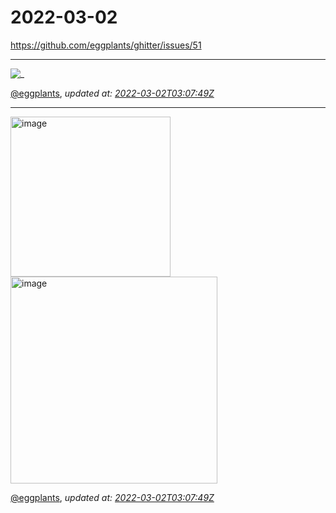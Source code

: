 # 2022-03-02

<https://github.com/eggplants/ghitter/issues/51>

---

![_](https://github.githubassets.com/images/mona-loading-default.gif)

[@eggplants](https://github.com/eggplants), *updated at: [2022-03-02T03:07:49Z](https://github.com/eggplants/ghitter/issues/51#issue-1155463168)*

---

<img width="256" alt="image" src="https://user-images.githubusercontent.com/42153744/156287327-303212d6-6d37-4e24-b154-1e646941d7e5.png">

<img width="331" alt="image" src="https://user-images.githubusercontent.com/42153744/156287409-4edae7d8-595d-4205-8414-0bc1265aa062.png">


[@eggplants](https://github.com/eggplants), *updated at: [2022-03-02T03:07:49Z](https://github.com/eggplants/ghitter/issues/51#issuecomment-1056108428)*

